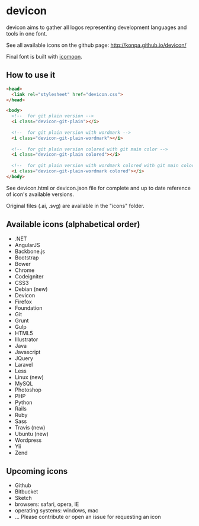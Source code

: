 devicon
=======

devicon aims to gather all logos representing development languages and tools in one font.

See all available icons on the github page: http://konpa.github.io/devicon/

Final font is built with [icomoon](http://icomoon.io).

How to use it
--------------

```html
<head>
  <link rel="stylesheet" href="devicon.css">
</head>

<body>
  <!--  for git plain version -->
  <i class="devicon-git-plain"></i>
  
  <!--  for git plain version with wordmark -->
  <i class="devicon-git-plain-wordmark"></i>
  
  <!--  for git plain version colored with git main color -->
  <i class="devicon-git-plain colored"></i>
  
  <!--  for git plain version with wordmark colored with git main color -->
  <i class="devicon-git-plain-wordmark colored"></i>
</body>
```

See devicon.html or devicon.json file for complete and up to date reference of icon's available versions.

Original files (.ai, .svg) are available in the "icons" folder.


Available icons (alphabetical order)
---------------

- .NET
- AngularJS
- Backbone.js
- Bootstrap
- Bower
- Chrome
- Codeigniter
- CSS3
- Debian (new)
- Devicon
- Firefox
- Foundation
- Git
- Grunt
- Gulp
- HTML5
- Illustrator
- Java
- Javascript
- JQuery
- Laravel
- Less
- Linux (new)
- MySQL
- Photoshop
- PHP
- Python
- Rails
- Ruby
- Sass
- Travis (new)
- Ubuntu (new)
- Wordpress
- Yii
- Zend

Upcoming icons
---------------
- Github
- Bitbucket
- Sketch
- browsers: safari, opera, IE
- operating systems: windows, mac
- ... Please contribute or open an issue for requesting an icon






